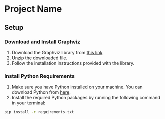# Project Name

## Setup

### Download and Install Graphviz

1. Download the Graphviz library from [this link](https://gitlab.com/graphviz/graphviz/-/package_files/6164164/download).
2. Unzip the downloaded file.
3. Follow the installation instructions provided with the library.

### Install Python Requirements

1. Make sure you have Python installed on your machine. You can download Python from [here](https://www.python.org/downloads/).
2. Install the required Python packages by running the following command in your terminal:

```bash
pip install -r requirements.txt
```